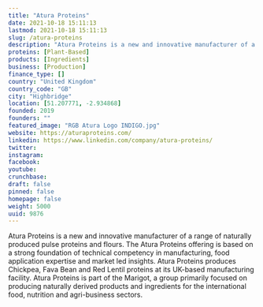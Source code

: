 ```yaml
---
title: "Atura Proteins"
date: 2021-10-18 15:11:13
lastmod: 2021-10-18 15:11:13
slug: /atura-proteins
description: "Atura Proteins is a new and innovative manufacturer of a range of naturally produced pulse proteins and flours. The Atura Proteins offering is based on a strong foundation of technical competency in manufacturing, food application expertise and market led insights.  Atura Proteins produces Chickpea, Fava Bean and Red Lentil proteins at its UK-based manufacturing facility. Atura Proteins is part of the Marigot, a group primarily focused on producing naturally derived products and ingredients for the international food, nutrition and agri-business sectors."
proteins: [Plant-Based]
products: [Ingredients]
business: [Production]
finance_type: []
country: "United Kingdom"
country_code: "GB"
city: "Highbridge"
location: [51.207771, -2.934868]
founded: 2019
founders: ""
featured_image: "RGB Atura Logo INDIGO.jpg"
website: https://aturaproteins.com/
linkedin: https://www.linkedin.com/company/atura-proteins/
twitter: 
instagram: 
facebook: 
youtube: 
crunchbase: 
draft: false
pinned: false
homepage: false
weight: 5000
uuid: 9876
---
```

Atura Proteins is a new and innovative manufacturer of a range of naturally produced pulse proteins and flours. The Atura Proteins offering is based on a strong foundation of technical competency in manufacturing, food application expertise and market led insights.  Atura Proteins produces Chickpea, Fava Bean and Red Lentil proteins at its UK-based manufacturing facility. Atura Proteins is part of the Marigot, a group primarily focused on producing naturally derived products and ingredients for the international food, nutrition and agri-business sectors.
